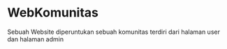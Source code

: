 # WebKomunitas


<p>Sebuah Website diperuntukan sebuah komunitas terdiri dari halaman user dan halaman admin</p>
